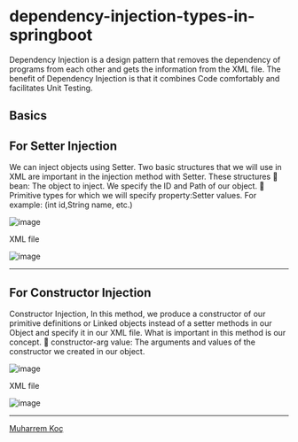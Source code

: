 # dependency-injection-types-in-springboot
Dependency Injection is a design pattern that removes the dependency of programs from each other and gets the information from the XML file.
The benefit of Dependency Injection is that it combines Code comfortably and facilitates Unit Testing.

## Basics

## For Setter Injection

We can inject objects using Setter. Two basic structures that we will use in XML are important in the injection method with Setter. These structures
 bean: The object to inject. We specify the ID and Path of our object.
 Primitive types for which we will specify property:Setter values. For example: (int id,String name, etc.)


![image](https://user-images.githubusercontent.com/80245013/147477445-7eb7234f-efb5-4ecc-b37b-dd9403de46a2.png)

 XML file
 
 ![image](https://user-images.githubusercontent.com/80245013/147477485-062b3ebf-96c4-43db-ab64-861f5407ac64.png)

 
---
## For Constructor Injection
Constructor Injection, In this method, we produce a constructor of our primitive definitions or Linked objects instead of a setter methods in our Object and specify it in our XML file.
   What is important in this method is our concept.
 constructor-arg value: The arguments and values of the constructor we created in our object.

![image](https://user-images.githubusercontent.com/80245013/147477573-e1a506fc-79b4-450a-8134-3a60675403be.png)


XML file

![image](https://user-images.githubusercontent.com/80245013/147477592-3af6319c-881a-49b3-b6dd-1c1ac21aed6b.png)


---

[Muharrem Koç](https://github.com/muharremkoc)

